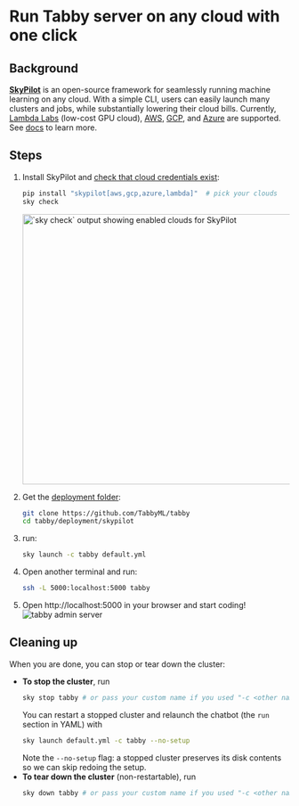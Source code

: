 # Run Tabby server on any cloud with one click

## Background

[**SkyPilot**](https://github.com/skypilot-org/skypilot) is an open-source framework for seamlessly running machine learning on any cloud. With a simple CLI, users can easily launch many clusters and jobs, while substantially lowering their cloud bills. Currently, [Lambda Labs](https://skypilot.readthedocs.io/en/latest/getting-started/installation.html#lambda-cloud) (low-cost GPU cloud), [AWS](https://skypilot.readthedocs.io/en/latest/getting-started/installation.html#aws), [GCP](https://skypilot.readthedocs.io/en/latest/getting-started/installation.html#gcp), and [Azure](https://skypilot.readthedocs.io/en/latest/getting-started/installation.html#azure) are supported. See [docs](https://skypilot.readthedocs.io/en/latest/) to learn more.

## Steps

1. Install SkyPilot and [check that cloud credentials exist](https://skypilot.readthedocs.io/en/latest/getting-started/installation.html#cloud-account-setup):
    ```bash
    pip install "skypilot[aws,gcp,azure,lambda]"  # pick your clouds
    sky check
    ```
    <img src="https://i.imgur.com/7BUci5n.png" width="485" alt="`sky check` output showing enabled clouds for SkyPilot"/>

2. Get the [deployment folder](./):
    ```bash
    git clone https://github.com/TabbyML/tabby
    cd tabby/deployment/skypilot
    ```

3. run:
    ```bash
    sky launch -c tabby default.yml
    ```

4. Open another terminal and run:
    ```bash
    ssh -L 5000:localhost:5000 tabby
    ```

5. Open http://localhost:5000 in your browser and start coding!
![tabby admin server](https://user-images.githubusercontent.com/388154/227792390-ec19e9b9-ebbb-4a94-99ca-8a142ffb5e46.png)

## Cleaning up
When you are done, you can stop or tear down the cluster:

- **To stop the cluster**, run
    ```bash
    sky stop tabby # or pass your custom name if you used "-c <other name>"
    ```
    You can restart a stopped cluster and relaunch the chatbot (the `run` section in YAML) with
    ```bash
    sky launch default.yml -c tabby --no-setup
    ```
    Note the `--no-setup` flag: a stopped cluster preserves its disk contents so we can skip redoing the setup.
- **To tear down the cluster** (non-restartable), run
    ```bash
    sky down tabby # or pass your custom name if you used "-c <other name>"
    ```
